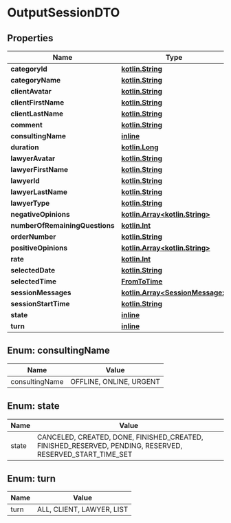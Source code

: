 # OutputSessionDTO

## Properties
Name | Type | Description | Notes
------------ | ------------- | ------------- | -------------
**categoryId** | [**kotlin.String**](.md) |  |  [optional]
**categoryName** | [**kotlin.String**](.md) |  |  [optional]
**clientAvatar** | [**kotlin.String**](.md) |  |  [optional]
**clientFirstName** | [**kotlin.String**](.md) |  |  [optional]
**clientLastName** | [**kotlin.String**](.md) |  |  [optional]
**comment** | [**kotlin.String**](.md) |  |  [optional]
**consultingName** | [**inline**](#ConsultingNameEnum) |  |  [optional]
**duration** | [**kotlin.Long**](.md) |  |  [optional]
**lawyerAvatar** | [**kotlin.String**](.md) |  |  [optional]
**lawyerFirstName** | [**kotlin.String**](.md) |  |  [optional]
**lawyerId** | [**kotlin.String**](.md) |  |  [optional]
**lawyerLastName** | [**kotlin.String**](.md) |  |  [optional]
**lawyerType** | [**kotlin.String**](.md) |  |  [optional]
**negativeOpinions** | [**kotlin.Array&lt;kotlin.String&gt;**](.md) |  |  [optional]
**numberOfRemainingQuestions** | [**kotlin.Int**](.md) |  |  [optional]
**orderNumber** | [**kotlin.String**](.md) |  |  [optional]
**positiveOpinions** | [**kotlin.Array&lt;kotlin.String&gt;**](.md) |  |  [optional]
**rate** | [**kotlin.Int**](.md) |  |  [optional]
**selectedDate** | [**kotlin.String**](.md) |  |  [optional]
**selectedTime** | [**FromToTime**](FromToTime.md) |  |  [optional]
**sessionMessages** | [**kotlin.Array&lt;SessionMessage&gt;**](SessionMessage.md) |  |  [optional]
**sessionStartTime** | [**kotlin.String**](.md) |  |  [optional]
**state** | [**inline**](#StateEnum) |  |  [optional]
**turn** | [**inline**](#TurnEnum) |  |  [optional]

<a name="ConsultingNameEnum"></a>
## Enum: consultingName
Name | Value
---- | -----
consultingName | OFFLINE, ONLINE, URGENT

<a name="StateEnum"></a>
## Enum: state
Name | Value
---- | -----
state | CANCELED, CREATED, DONE, FINISHED_CREATED, FINISHED_RESERVED, PENDING, RESERVED, RESERVED_START_TIME_SET

<a name="TurnEnum"></a>
## Enum: turn
Name | Value
---- | -----
turn | ALL, CLIENT, LAWYER, LIST
